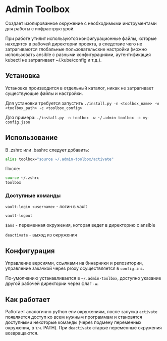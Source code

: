 # Admin Toolbox

Создает изолированное окружение с необходимыми инструментами для работы с инфраструктурой.

При работе утилит используются конфигурационные файлы, которые находятся в рабочей директории проекта, в следствие чего не затрагиваются глобальные пользовательские настройки (можно использовать ansible с разными конфигурациями, аутентификация kubectl не затрагивает ~/.kube/config и т.д.).

## Установка

Установка производится в отдельный каталог, никак не затрагивает существующие файлы и настройки.

Для установки требуется запустить `./install.py -n <toolbox_name> -w <toolbox_path> -c <toolbox_config>`

Для примера: `./install.py -n toolbox -w ~/.admin-toolbox -c my-config.json`


## Использование

В .zshrc или .bashrc следует добавить:

```bash
alias toolbox="source ~/.admin-toolbox/activate"
```

После:

```bash
source ~/.zshrc
toolbox
```

### Доступные команды

`vault-login <username>` - логин в vault

`vault-logout`

`$ans` - переменная окружения, которая ведет в директорию с ansible

`deactivate` - выход из окружения

## Конфигурация

Управление версиями, ссылками на бинарники и репозитории, управление закачкой через proxy осуществляется в `config.ini`.

По-умолчанию устанавливается в `~/.admin-toolbox`, доступно указание другой рабочей директории через флаг `-w`.


## Как работает

Работает аналогично python env окружениям, после запуска `activate` появляется доступ ко всем нужным программам и становятся доступными некоторые команды (через подмену переменных окружения, в т.ч. PATH). При `deactivate` старые переменные окружения возвращаются.
